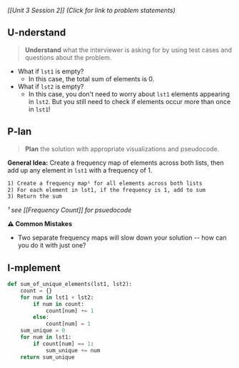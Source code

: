*[[Unit 3 Session 2]] (Click for link to problem statements)*

## U-nderstand
 
> **Understand** what the interviewer is asking for by using test cases and questions about the problem.

- What if `lst1` is empty?
  - In this case, the total sum of elements is 0.
- What if `lst2` is empty?
  - In this case, you don't need to worry about `lst1` elements appearing in `lst2`.  But you still need to check if elements occur more than once in `lst1`!

## P-lan

> **Plan** the solution with appropriate visualizations and pseudocode.

**General Idea:** Create a frequency map of elements across both lists, then add up any element in `lst1` with a frequency of 1.

```markdown
1) Create a frequency map¹ for all elements across both lists
2) For each element in lst1, if the frequency is 1, add to sum
3) Return the sum
```
*¹ see [[Frequency Count]] for psuedocode*

**⚠️ Common Mistakes**

- Two separate frequency maps will slow down your solution -- how can you do it with just one?

## I-mplement

```python
def sum_of_unique_elements(lst1, lst2):
    count = {}
    for num in lst1 + lst2:
        if num in count:
            count[num] += 1
        else:
            count[num] = 1
    sum_unique = 0
    for num in lst1:
        if count[num] == 1:
            sum_unique += num
    return sum_unique
```